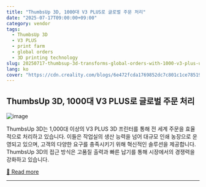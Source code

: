 ```yaml
---
title: "ThumbsUp 3D, 1000대 V3 PLUS로 글로벌 주문 처리"
date: "2025-07-17T09:00:00+09:00"
category: vendor
tags:
  - ThumbsUp 3D
  - V3 PLUS
  - print farm
  - global orders
  - 3D printing technology
slug: 20250717-thumbsup-3d-transforms-global-orders-with-1000-v3-plus-units
lang: ko
cover: "https://cdn.creality.com/blogs/6e472fcda1769852dc7c801c1ce78519.png"
---
```


## ThumbsUp 3D, 1000대 V3 PLUS로 글로벌 주문 처리
![image](https://cdn.creality.com/blogs/6e472fcda1769852dc7c801c1ce78519.png)

ThumbsUp 3D는 1,000대 이상의 V3 PLUS 3D 프린터를 통해 전 세계 주문을 효율적으로 처리하고 있습니다. 이들은 작업실의 생산 능력을 넘어 대규모 인쇄 농장으로 운영되고 있으며, 고객의 다양한 요구를 충족시키기 위해 혁신적인 솔루션을 제공합니다. ThumbsUp 3D의 접근 방식은 고품질 출력과 빠른 납기를 통해 시장에서의 경쟁력을 강화하고 있습니다.

[🔗 Read more](https://www.creality.com/blog/from-workshop-to-print-farm)

---